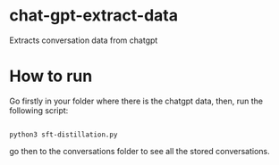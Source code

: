 # chat-gpt-extract-data
Extracts conversation data from chatgpt

# How to run

Go firstly in your folder where there is the chatgpt data, then, run the following script: 

```

python3 sft-distillation.py 

```

go then to the conversations folder to see all the stored conversations.
